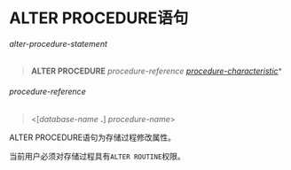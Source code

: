 # ALTER PROCEDURE语句

###### alter-procedure-statement
> **ALTER PROCEDURE** *procedure-reference* *[procedure-characteristic](create-procedure-statement#procedure-characteristic)*\*

###### procedure-reference
> <[*database-name* **.**] *procedure-name*>

ALTER PROCEDURE语句为存储过程修改属性。

当前用户必须对存储过程具有`ALTER ROUTINE`权限。
